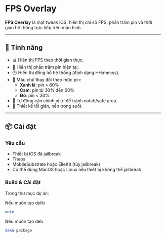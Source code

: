 # FPS Overlay

**FPS Overlay** là một tweak iOS, hiển thị chỉ số FPS, phần trăm pin và thời gian hệ thống trực tiếp trên màn hình.

---

## 🚀 Tính năng

- 📊 Hiển thị FPS theo thời gian thực.
- 🔋 Hiển thị phần trăm pin hiện tại.
- 🕒 Hiển thị đồng hồ hệ thống (định dạng HH:mm:ss).
- 🎨 Màu chữ thay đổi theo mức pin:
  - **Xanh lá**: pin > 60%
  - **Cam**: pin từ 30% đến 60%
  - **Đỏ**: pin < 30%
- 📱 Tự động căn chỉnh vị trí để tránh notch/safe area.
- 🧼 Thiết kế tối giản, nền trong suốt.

---

## 📦 Cài đặt

### Yêu cầu
- Thiết bị iOS đã jailbreak
- Theos
- MobileSubstrate hoặc ElleKit (tùy jailbreak)
- Có thể dùng MacOS hoặc Linux nếu thiết bị không thể jailbreak

### Build & Cài đặt
Trong thư mục dự án:

Nếu muốn tạo dylib
```bash
make
```
Nếu muốn tạo deb
```bash
make package
```
